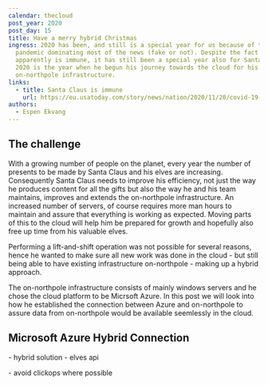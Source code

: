 ```yaml
---
calendar: thecloud
post_year: 2020
post_day: 15
title: Have a merry hybrid Christmas
ingress: 2020 has been, and still is a special year for us because of the
  pandemic dominating most of the news (fake or not). Despite the fact that he
  apparently is immune, it has still been a special year also for Santa Claus.
  2020 is the year when he begun his journey towards the cloud for his
  on-northpole infrastructure.
links:
  - title: Santa Claus is immune
    url: https://eu.usatoday.com/story/news/nation/2020/11/20/covid-19-and-christmas-santa-immune-coronavirus-fauci-says/3777871001/
authors:
  - Espen Ekvang
---
```

## The challenge

With a growing number of people on the planet, every year the number of presents to be made by Santa Claus and his elves are increasing. Consequently Santa Claus needs to improve his efficiency, not just the way he produces content for all the gifts but also the way he and his team maintains, improves and extends the on-northpole infrastructure. An increased number of servers, of course requires more man hours to maintain and assure that everything is working as expected. Moving parts of this to the cloud will help him be prepared for growth and hopefully also free up time from his valuable elves.

Performing a lift-and-shift operation was not possible for several reasons, hence he wanted to make sure all new work was done in the cloud - but still being able to have existing infrastructure on-northpole - making up a hybrid approach.

The on-northpole infrastructure consists of mainly windows servers and he chose the cloud platform to be Micrsoft Azure. In this post we will look into how he established the connection between Azure and on-northpole to assure data from on-northpole would be available seemlessly in the cloud.

## Microsoft Azure Hybrid Connection

\- hybrid solution - elves api

\- avoid clickops where possible